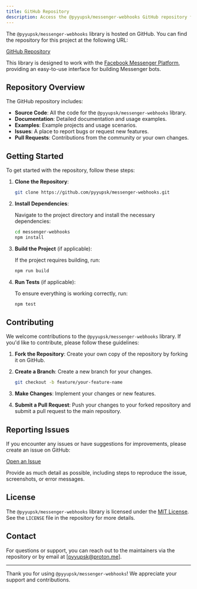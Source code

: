 ```yaml
---
title: GitHub Repository
description: Access the @pyyupsk/messenger-webhooks GitHub repository for source code and issues.
---
```


The `@pyyupsk/messenger-webhooks` library is hosted on GitHub. You can find the repository for this project at the following URL:

[GitHub Repository](https://github.com/pyyupsk/messenger-webhooks)

This library is designed to work with the [Facebook Messenger Platform](https://developers.facebook.com/docs/messenger-platform/), providing an easy-to-use interface for building Messenger bots.

## Repository Overview

The GitHub repository includes:

-   **Source Code**: All the code for the `@pyyupsk/messenger-webhooks` library.
-   **Documentation**: Detailed documentation and usage examples.
-   **Examples**: Example projects and usage scenarios.
-   **Issues**: A place to report bugs or request new features.
-   **Pull Requests**: Contributions from the community or your own changes.

## Getting Started

To get started with the repository, follow these steps:

1. **Clone the Repository**:

    ```bash
    git clone https://github.com/pyyupsk/messenger-webhooks.git
    ```

2. **Install Dependencies**:

    Navigate to the project directory and install the necessary dependencies:

    ```bash
    cd messenger-webhooks
    npm install
    ```

3. **Build the Project** (if applicable):

    If the project requires building, run:

    ```bash
    npm run build
    ```

4. **Run Tests** (if applicable):

    To ensure everything is working correctly, run:

    ```bash
    npm test
    ```

## Contributing

We welcome contributions to the `@pyyupsk/messenger-webhooks` library. If you'd like to contribute, please follow these guidelines:

1. **Fork the Repository**: Create your own copy of the repository by forking it on GitHub.
2. **Create a Branch**: Create a new branch for your changes.

    ```bash
    git checkout -b feature/your-feature-name
    ```

3. **Make Changes**: Implement your changes or new features.
4. **Submit a Pull Request**: Push your changes to your forked repository and submit a pull request to the main repository.

## Reporting Issues

If you encounter any issues or have suggestions for improvements, please create an issue on GitHub:

[Open an Issue](https://github.com/pyyupsk/messenger-webhooks/issues)

Provide as much detail as possible, including steps to reproduce the issue, screenshots, or error messages.

## License

The `@pyyupsk/messenger-webhooks` library is licensed under the [MIT License](https://opensource.org/licenses/MIT). See the `LICENSE` file in the repository for more details.

## Contact

For questions or support, you can reach out to the maintainers via the repository or by email at [pyyupsk@proton.me].

---

Thank you for using `@pyyupsk/messenger-webhooks`! We appreciate your support and contributions.
